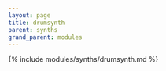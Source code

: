 ```yaml
---
layout: page
title: drumsynth
parent: synths
grand_parent: modules
---
```


{% include modules/synths/drumsynth.md %}
